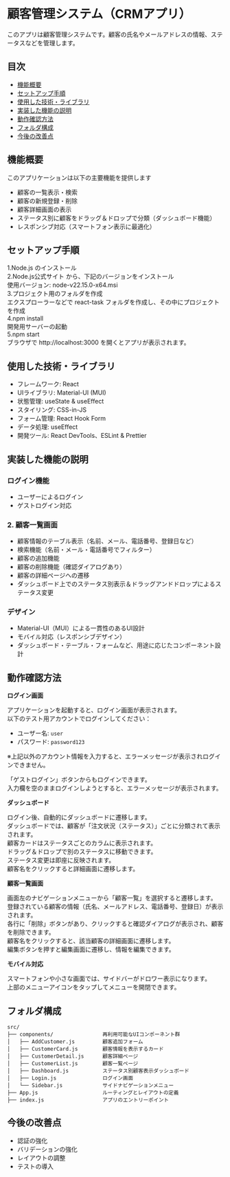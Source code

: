 # 顧客管理システム（CRMアプリ）

このアプリは顧客管理システムです。顧客の氏名やメールアドレスの情報、ステータスなどを管理します。


## 目次

- [機能概要](#機能概要)
- [セットアップ手順](#セットアップ手順)
- [使用した技術・ライブラリ](#使用した技術ライブラリ)
- [実装した機能の説明](#実装した機能の説明)
- [動作確認方法](#動作確認方法)
- [フォルダ構成](#フォルダ構成)
- [今後の改善点](#今後の改善点)


## 機能概要

このアプリケーションは以下の主要機能を提供します

- 顧客の一覧表示・検索  
- 顧客の新規登録・削除  
- 顧客詳細画面の表示  
- ステータス別に顧客をドラッグ＆ドロップで分類（ダッシュボード機能）  
- レスポンシブ対応（スマートフォン表示に最適化）  


## セットアップ手順
1.Node.js のインストール  
2.Node.js公式サイト から、下記のバージョンをインストール  
  使用バージョン: node-v22.15.0-x64.msi  
3.プロジェクト用のフォルダを作成  
  エクスプローラーなどで react-task フォルダを作成し、その中にプロジェクトを作成  
4.npm install  
開発用サーバーの起動  
5.npm start  
ブラウザで http://localhost:3000 を開くとアプリが表示されます。  



## 使用した技術・ライブラリ

- フレームワーク: React  
- UIライブラリ: Material-UI (MUI)  
- 状態管理: useState & useEffect  
- スタイリング: CSS-in-JS  
- フォーム管理: React Hook Form  
- データ処理: useEffect  
- 開発ツール: React DevTools、ESLint & Prettier  


## 実装した機能の説明


### ログイン機能

- ユーザーによるログイン
- ゲストログイン対応

### 2. 顧客一覧画面

- 顧客情報のテーブル表示（名前、メール、電話番号、登録日など）
- 検索機能（名前・メール・電話番号でフィルター）
- 顧客の追加機能
- 顧客の削除機能（確認ダイアログあり）
- 顧客の詳細ページへの遷移
- ダッシュボード上でのステータス別表示＆ドラッグアンドドロップによるステータス変更

### デザイン

- Material-UI（MUI）による一貫性のあるUI設計
- モバイル対応（レスポンシブデザイン）
- ダッシュボード・テーブル・フォームなど、用途に応じたコンポーネント設計


## 動作確認方法

**ログイン画面**

アプリケーションを起動すると、ログイン画面が表示されます。  
以下のテスト用アカウントでログインしてください：

- ユーザー名: `user`
- パスワード: `password123`

※上記以外のアカウント情報を入力すると、エラーメッセージが表示されログインできません。

「ゲストログイン」ボタンからもログインできます。  
入力欄を空のままログインしようとすると、エラーメッセージが表示されます。  

**ダッシュボード**

ログイン後、自動的にダッシュボードに遷移します。  
ダッシュボードでは、顧客が「注文状況（ステータス）」ごとに分類されて表示されます。  
顧客カードはステータスごとのカラムに表示されます。  
ドラッグ＆ドロップで別のステータスに移動できます。  
ステータス変更は即座に反映されます。  
顧客名をクリックすると詳細画面に遷移します。  

**顧客一覧画面**

画面左のナビゲーションメニューから「顧客一覧」を選択すると遷移します。  
登録されている顧客の情報（氏名、メールアドレス、電話番号、登録日）が表示されます。  
各行に「削除」ボタンがあり、クリックすると確認ダイアログが表示され、顧客を削除できます。  
顧客名をクリックすると、該当顧客の詳細画面に遷移します。  
編集ボタンを押すと編集画面に遷移し、情報を編集できます。  


**モバイル対応**

スマートフォンや小さな画面では、サイドバーがドロワー表示になります。  
上部のメニューアイコンをタップしてメニューを開閉できます。  

## フォルダ構成

```
src/
├── components/                再利用可能なUIコンポーネント群
│   ├── AddCustomer.js         顧客追加フォーム
│   ├── CustomerCard.js        顧客情報を表示するカード
│   ├── CustomerDetail.js      顧客詳細ページ
│   ├── CustomerList.js        顧客一覧ページ
│   ├── Dashboard.js           ステータス別顧客表示ダッシュボード
│   ├── Login.js               ログイン画面
│   └── Sidebar.js             サイドナビゲーションメニュー
├── App.js                     ルーティングとレイアウトの定義
├── index.js                   アプリのエントリーポイント
```


## 今後の改善点

- 認証の強化
- バリデーションの強化
- レイアウトの調整
- テストの導入